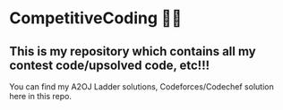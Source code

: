 # CompetitiveCoding 👨‍💻
## This is my repository which contains all my contest code/upsolved code, etc!!!
You can find my A2OJ Ladder solutions, Codeforces/Codechef solution here in this repo.


